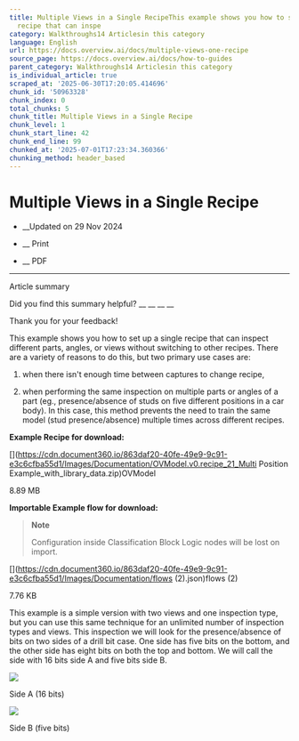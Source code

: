 ```yaml
---
title: Multiple Views in a Single RecipeThis example shows you how to set up a single
  recipe that can inspe
category: Walkthroughs14 Articlesin this category
language: English
url: https://docs.overview.ai/docs/multiple-views-one-recipe
source_page: https://docs.overview.ai/docs/how-to-guides
parent_category: Walkthroughs14 Articlesin this category
is_individual_article: true
scraped_at: '2025-06-30T17:20:05.414696'
chunk_id: '50963328'
chunk_index: 0
total_chunks: 5
chunk_title: Multiple Views in a Single Recipe
chunk_level: 1
chunk_start_line: 42
chunk_end_line: 99
chunked_at: '2025-07-01T17:23:34.360366'
chunking_method: header_based
---
```


# Multiple Views in a Single Recipe

  *  __Updated on 29 Nov 2024



  *  __ Print

  * __ PDF




* * *

Article summary

Did you find this summary helpful?  __ __ __ __

Thank you for your feedback\!

This example shows you how to set up a single recipe that can inspect different parts, angles, or views without switching to other recipes. There are a variety of reasons to do this, but two primary use cases are:

  1. when there isn't enough time between captures to change recipe,

  2. when performing the same inspection on multiple parts or angles of a part \(eg., presence/absence of studs on five different positions in a car body\). In this case, this method prevents the need to train the same model \(stud presence/absence\) multiple times across different recipes.




**Example Recipe for download:**

[](https://cdn.document360.io/863daf20-40fe-49e9-9c91-e3c6cfba55d1/Images/Documentation/OVModel.v0.recipe_21_Multi Position Example_with_library_data.zip)OVModel

8.89 MB

  
**Importable Example flow for download:**

> **Note**
> 
> Configuration inside Classification Block Logic nodes will be lost on import.

[](https://cdn.document360.io/863daf20-40fe-49e9-9c91-e3c6cfba55d1/Images/Documentation/flows \(2\).json)flows \(2\)

7.76 KB

This example is a simple version with two views and one inspection type, but you can use this same technique for an unlimited number of inspection types and views. This inspection we will look for the presence/absence of bits on two sides of a drill bit case. One side has five bits on the bottom, and the other side has eight bits on both the top and bottom. We will call the side with 16 bits side A and five bits side B.

![](https://cdn.document360.io/863daf20-40fe-49e9-9c91-e3c6cfba55d1/Images/Documentation/image\(77\).png)

Side A \(16 bits\)

![](https://cdn.document360.io/863daf20-40fe-49e9-9c91-e3c6cfba55d1/Images/Documentation/image\(76\).png)

Side B \(five bits\)

